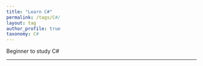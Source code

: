 ```yaml
---
title: "Learn C#"
permalink: /tags/C#/
layout: tag
author_profile: true
taxonomy: C#
---
```


Beginner to study C#

*****

